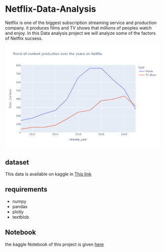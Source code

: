 # Netflix-Data-Analysis
Netflix is one of the biggest subscription streaming service and production company. it produces films and TV shows that millions of peoples watch and enjoy. In this Data analysis project we will analyze some of the factors of Netflix sucsess. 

![image](https://github.com/shubhendu-ghosh-DS/Netflix-Data-Analysis/blob/main/images/trend%20of%20content%20production%20over%20the%20years.png?raw=true)
## dataset 
This data is available on kaggle in [This link](https://www.kaggle.com/datasets/manjunathgb/netflix-titles)
## requirements 
- numpy
- pandas
- plotly
- textblob


## Notebook 
the kaggle Notebook of this project is given [here](https://www.kaggle.com/code/shubhendughosh00/netflix-data-analysis/notebook)

